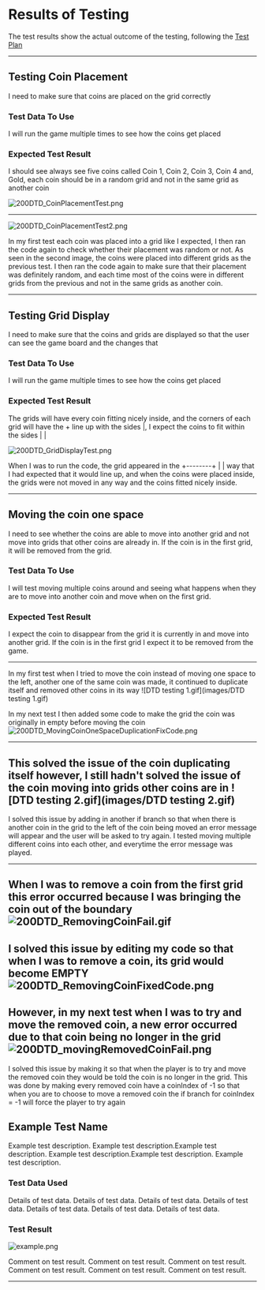 # Results of Testing

The test results show the actual outcome of the testing, following the [Test Plan](test-plan.md)

---

## Testing Coin Placement

I need to make sure that coins are placed on the grid correctly

### Test Data To Use

I will run the game multiple times to see how the coins get placed

### Expected Test Result

I should see always see five coins called Coin 1, Coin 2, Coin 3, Coin 4 and, Gold, each coin should be in a random grid and not in the same grid as another coin

![200DTD_CoinPlacementTest.png](images/200DTD_CoinPlacementTest.png)

---

![200DTD_CoinPlacementTest2.png](images/200DTD_CoinPlacementTest2.png)

In my first test each coin was placed into a grid like I expected, I then ran the code again to check whether their placement was random or not.
As seen in the second image, the coins were placed into different grids as the previous test.
I then ran the code again to make sure that their placement was definitely random, and each time most of the coins were in different grids from the previous and not in the same grids as another coin.

---

## Testing Grid Display

I need to make sure that the coins and grids are displayed so that the user can see the game board and the changes that

### Test Data To Use

I will run the game multiple times to see how the coins get placed

### Expected Test Result

The grids will have every coin fitting nicely inside, and the corners of each grid will have the + line up with the sides |, I expect the coins to fit within the sides |   |

![200DTD_GridDisplayTest.png](images/200DTD_GridDisplayTest.png)

When I was to run the code, the grid appeared in the +--------+ | | way that I had expected that it would line up, and when the coins were placed inside, the grids were not moved in any way and the coins fitted nicely inside.

---

## Moving the coin one space

I need to see whether the coins are able to move into another grid and not move into grids that other coins are already in.
If the coin is in the first grid, it will be removed from the grid.

### Test Data To Use

I will test moving multiple coins around and seeing what happens when they are to move into another coin and move when on the first grid.

### Expected Test Result

I expect the coin to disappear from the grid it is currently in and move into another grid. If the coin is in the first grid I expect it to be removed from the game.

---

In my first test when I tried to move the coin instead of moving one space to the left, another one of the same coin was made, it continued to duplicate itself and removed other coins in its way
![DTD testing 1.gif](images/DTD testing 1.gif)

In my next test I then added some code to make the grid the coin was originally in empty before moving the coin
![200DTD_MovingCoinOneSpaceDuplicationFixCode.png](images/200DTD_MovingCoinOneSpaceDuplicationFixCode.png)

---

This solved the issue of the coin duplicating itself however, I still hadn't solved the issue of the coin moving into grids other coins are in
![DTD testing 2.gif](images/DTD testing 2.gif)
---

I solved this issue by adding in another if branch so that when there is another coin in the grid to the left of the coin being moved an error message will appear and the user will be asked to try again.
I tested moving multiple different coins into each other, and everytime the error message was played.

---

When I was to remove a coin from the first grid this error occurred because I was bringing the coin out of the boundary
![200DTD_RemovingCoinFail.gif](images/200DTD_RemovingCoinFail.gif)
---

I solved this issue by editing my code so that when I was to remove a coin, its grid would become EMPTY
![200DTD_RemovingCoinFixedCode.png](images/200DTD_RemovingCoinFixedCode.png)
---

However, in my next test when I was to try and move the removed coin, a new error occurred due to that coin being no longer in the grid
![200DTD_movingRemovedCoinFail.png](images/200DTD_movingRemovedCoinFail.png)
---

I solved this issue by making it so that when the player is to try and move the removed coin they would be told the coin is no longer in the grid. 
This was done by making every removed coin have a coinIndex of -1 so that when you are to choose to move a removed coin the if branch for coinIndex = -1 will force the player to try again

## Example Test Name

Example test description. Example test description.Example test description. Example test description.Example test description. Example test description.

### Test Data Used

Details of test data. Details of test data. Details of test data. Details of test data. Details of test data. Details of test data. Details of test data.

### Test Result

![example.png](screenshots/example.png)

Comment on test result. Comment on test result. Comment on test result. Comment on test result. Comment on test result. Comment on test result.

---

